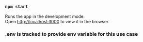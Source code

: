 
### `npm start`

Runs the app in the development mode.\
Open [http://localhost:3000](http://localhost:3000) to view it in the browser.

### .env is tracked to provide env variable for this use case


